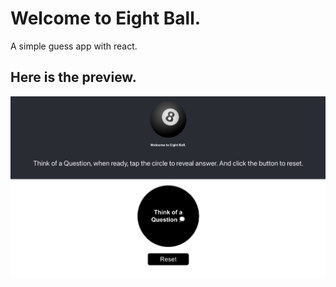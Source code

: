 # Welcome to Eight Ball.

A simple guess app with react.

## Here is the preview.

![Eight Ball Preview](preview.png)
